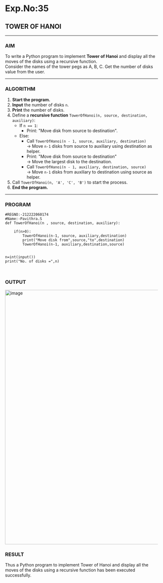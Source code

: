 # Exp.No:35  
## TOWER OF HANOI

---

### AIM  
To write a Python program to implement **Tower of Hanoi** and display all the moves of the disks using a recursive function.  
Consider the names of the tower pegs as A, B, C. Get the number of disks value from the user.

---

### ALGORITHM  

1. **Start the program.**
2. **Input** the number of disks `n`.
3. **Print** the number of disks.
4. Define a **recursive function** `TowerOfHanoi(n, source, destination, auxiliary)`:
   - If `n == 1`:
     - Print: "Move disk from source to destination".
   - Else:
     - Call `TowerOfHanoi(n - 1, source, auxiliary, destination)`  
       → Move `n-1` disks from source to auxiliary using destination as helper.
     - Print: "Move disk from source to destination"  
       → Move the largest disk to the destination.
     - Call `TowerOfHanoi(n - 1, auxiliary, destination, source)`  
       → Move `n-1` disks from auxiliary to destination using source as helper.
5. Call `TowerOfHanoi(n, 'A', 'C', 'B')` to start the process.
6. **End the program.**

---

### PROGRAM  

```
#REGNO:-212222060174
#Name:-Pavithra.S
def TowerOfHanoi(n , source, destination, auxiliary):
	
	if(n>0):
	    TowerOfHanoi(n-1, source, auxiliary,destination)
	    print("Move disk from",source,"to",destination)
	    TowerOfHanoi(n-1, auxiliary,destination,source)
	    

n=int(input())		
print("No. of disks =",n)



```

### OUTPUT

<img width="945" height="838" alt="image" src="https://github.com/user-attachments/assets/56d99974-6e35-4902-a8f4-beff37daeb1c" />



### RESULT

Thus a Python program to implement Tower of Hanoi and display all the moves of the disks using a recursive function has been executed successfully.
